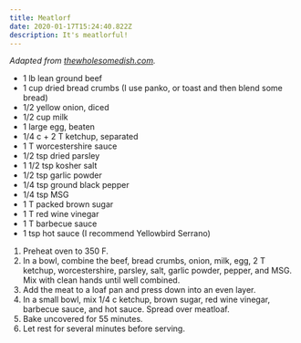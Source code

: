 ```yaml
---
title: Meatlorf
date: 2020-01-17T15:24:40.822Z
description: It's meatlorful!
---
```

_Adapted from_ [_thewholesomedish.com_](https://www.thewholesomedish.com/the-best-classic-meatloaf/)_._

* 1 lb lean ground beef
* 1 cup dried bread crumbs (I use panko, or toast and then blend some bread)
* 1/2 yellow onion, diced
* 1/2 cup milk
* 1 large egg, beaten
* 1/4 c + 2 T ketchup, separated
* 1 T worcestershire sauce
* 1/2 tsp dried parsley
* 1 1/2 tsp kosher salt
* 1/2 tsp garlic powder
* 1/4 tsp ground black pepper
* 1/4 tsp MSG
* 1 T packed brown sugar
* 1 T red wine vinegar
* 1 T barbecue sauce
* 1 tsp hot sauce (I recommend Yellowbird Serrano)

1. Preheat oven to 350 F.
2. In a bowl, combine the beef, bread crumbs, onion, milk, egg, 2 T ketchup, worcestershire, parsley, salt, garlic powder, pepper, and MSG. Mix with clean hands until well combined.
3. Add the meat to a loaf pan and press down into an even layer.
4. In a small bowl, mix 1/4 c ketchup, brown sugar, red wine vinegar, barbecue sauce, and hot sauce. Spread over meatloaf.
5. Bake uncovered for 55 minutes.
6. Let rest for several minutes before serving.
